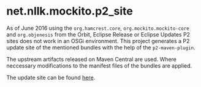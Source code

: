 # net.nllk.mockito.p2_site

As of June 2016 using the `org.hamcrest.core`, `org.mockito.mockito-core` and `org.objenesis` from the Orbit, Eclipse Release or Eclipse Updates P2 sites does not work in an OSGi environment. This project generates a P2 update site of the mentioned bundles with the help of the `p2-maven-plugin`.

The upstream artifacts released on Maven Central are used. Where neccessary modifications to the manifest files of the bundles are applied.

The update site can be found [here](https://dl.bintray.com/zaunerc/p2/net.nllk.mockito.p2_site/).
